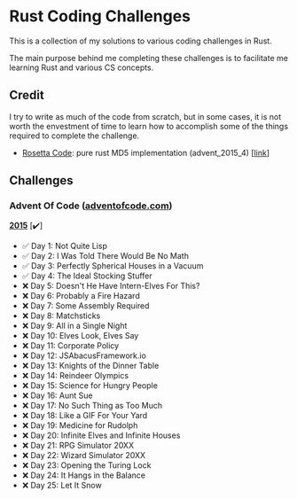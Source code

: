 # Rust Coding Challenges

This is a collection of my solutions to various coding challenges in Rust.

The main purpose behind me completing these challenges is to facilitate me learning Rust and various CS concepts.

## Credit

I try to write as much of the code from scratch, but in some cases, it is not worth the envestment of time to learn how to accomplish some of the things required to complete the challenge.

- [Rosetta Code](https://rosettacode.org): pure rust MD5 implementation (advent_2015_4) [[link](https://rosettacode.org/wiki/MD5/Implementation)]

## Challenges

### Advent Of Code ([adventofcode.com](https://adventofcode.com))

**[2015](https://adventofcode.com/2015)** [:heavy_check_mark:]

- :white_check_mark: Day 1: Not Quite Lisp
- :white_check_mark: Day 2: I Was Told There Would Be No Math
- :white_check_mark: Day 3: Perfectly Spherical Houses in a Vacuum
- :white_check_mark: Day 4: The Ideal Stocking Stuffer
- :x: Day 5: Doesn't He Have Intern-Elves For This?
- :x: Day 6: Probably a Fire Hazard
- :x: Day 7: Some Assembly Required
- :x: Day 8: Matchsticks
- :x: Day 9: All in a Single Night
- :x: Day 10: Elves Look, Elves Say
- :x: Day 11: Corporate Policy
- :x: Day 12: JSAbacusFramework.io
- :x: Day 13: Knights of the Dinner Table
- :x: Day 14: Reindeer Olympics
- :x: Day 15: Science for Hungry People
- :x: Day 16: Aunt Sue
- :x: Day 17: No Such Thing as Too Much
- :x: Day 18: Like a GIF For Your Yard
- :x: Day 19: Medicine for Rudolph
- :x: Day 20: Infinite Elves and Infinite Houses
- :x: Day 21: RPG Simulator 20XX
- :x: Day 22: Wizard Simulator 20XX
- :x: Day 23: Opening the Turing Lock
- :x: Day 24: It Hangs in the Balance
- :x: Day 25: Let It Snow